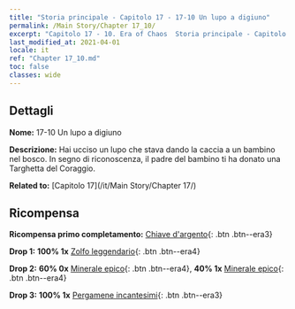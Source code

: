 ```yaml
---
title: "Storia principale - Capitolo 17 - 17-10 Un lupo a digiuno"
permalink: /Main Story/Chapter 17_10/
excerpt: "Capitolo 17 - 10. Era of Chaos  Storia principale - Capitolo 17_10. 17-10 Un lupo a digiuno"
last_modified_at: 2021-04-01
locale: it
ref: "Chapter 17_10.md"
toc: false
classes: wide
---
```


## Dettagli

 **Nome:** 17-10 Un lupo a digiuno

 **Descrizione:** Hai ucciso un lupo che stava dando la caccia a un bambino nel bosco. In segno di riconoscenza, il padre del bambino ti ha donato una Targhetta del Coraggio.

 **Related to:** [Capitolo 17](/it/Main Story/Chapter 17/)

## Ricompensa

 **Ricompensa primo completamento:** [Chiave d'argento](/it/Items/con_693/){: .btn .btn--era3}

 **Drop 1:** **100% 1x** [Zolfo leggendario](/it/Items/mat_57/){: .btn .btn--era4}

 **Drop 2:** **60% 0x** [Minerale epico](/it/Items/mat_47/){: .btn .btn--era4}, **40% 1x** [Minerale epico](/it/Items/mat_47/){: .btn .btn--era4}

 **Drop 3:** **100% 1x** [Pergamene incantesimi](/it/Items/con_694/){: .btn .btn--era3}

